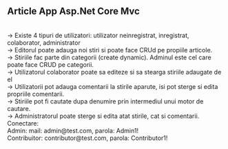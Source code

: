 <h2> Article App Asp.Net Core Mvc </h2>
<br />
-> Existe 4 tipuri de utilizatori: utilizator neinregistrat, inregistrat, colaborator, administrator
<br />
-> Editorul poate adauga noi stiri si poate face CRUd pe propiile articole.
<br />
-> Stiriile fac parte din categorii (create dynamic). Adminul este cel care poate face CRUD pe categorii.
<br />
-> Utilizatorul colaborator poate sa editeze si sa stearga stiriile adaugate de el
<br />
-> Utilizatorii pot adauga comentarii la stirile aparute, isi pot sterge si edita propriile comentarii.
<br />
-> Stiriile pot fi cautate dupa denumire prin intermediul unui motor de cautare.
<br />
-> Administratorul poate sterge si edita atat stirile, cat si comentarii. 
<br />
Conectare:
<br />
Admin: mail: admin@test.com, parola: Admin1!
<br />
Contribuitor: contributor@test.com, parola: Contributor1!
